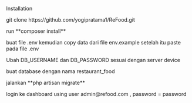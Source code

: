 <p>Installation</p>
<p>git clone https://github.com/yogipratama1/ReFood.git</p>
<p>run **composer install**</p>
<p>buat file .env kemudian copy data dari file env.example setelah itu paste pada file .env</p>
<p>Ubah DB_USERNAME dan DB_PASSWORD sesuai dengan server device</p>
<p>buat database dengan nama restaurant_food</p>
<p>jalankan **php artisan migrate**</p>
<p>login ke dashboard using user admin@refood.com , password = password</p>
